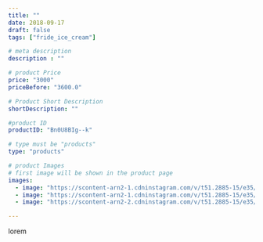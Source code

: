 ```yaml
---
title: ""
date: 2018-09-17
draft: false
tags: ["fride_ice_cream"]

# meta description
description : ""

# product Price
price: "3000"
priceBefore: "3600.0"

# Product Short Description
shortDescription: ""

#product ID
productID: "Bn0U8BIg--k"

# type must be "products"
type: "products"

# product Images
# first image will be shown in the product page
images:
  - image: "https://scontent-arn2-1.cdninstagram.com/v/t51.2885-15/e35/41151188_284205898973279_1267219643550684017_n.jpg?se=7&tp=1&_nc_ht=scontent-arn2-1.cdninstagram.com&_nc_cat=111&_nc_ohc=sxOJzTSjItYAX-EdOjV&ccb=7-4&oh=5438f8ebb50161631dcbebca6f9f5e36&oe=6084E97C&ig_cache_key=MTg3MDIxMTc4Mjg3NTU0ODY4OQ%3D%3D.2-ccb7-4"
  - image: "https://scontent-arn2-1.cdninstagram.com/v/t51.2885-15/e35/41220213_338034316771302_8148144556451901989_n.jpg?se=7&tp=1&_nc_ht=scontent-arn2-1.cdninstagram.com&_nc_cat=106&_nc_ohc=lcj6PX2Xw2cAX_rjkaF&ccb=7-4&oh=8c48d82882e63b7d39540b8646149f67&oe=6084D92A&ig_cache_key=MTg3MDIxMTgwMDM3NDI3Mjg0Nw%3D%3D.2-ccb7-4"
  - image: "https://scontent-arn2-2.cdninstagram.com/v/t51.2885-15/e35/41342542_316884465784380_5115275722216479755_n.jpg?se=7&tp=1&_nc_ht=scontent-arn2-2.cdninstagram.com&_nc_cat=100&_nc_ohc=JFx9TjpnPSYAX8YLQ43&ccb=7-4&oh=240c4f3fbebfc65cb2303625e32a0b9e&oe=6083DCF6&ig_cache_key=MTg3MDIxMTgxNzg5ODE1OTU0Mg%3D%3D.2-ccb7-4"

---
```

lorem
